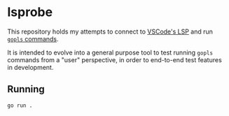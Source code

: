 # lsprobe

This repository holds my attempts to connect to [VSCode's LSP](https://microsoft.github.io/language-server-protocol/specifications/specification-3-14) and run [`gopls` commands](https://github.com/golang/tools/blob/master/gopls/doc/commands.md).

It is intended to evolve into a general purpose tool to test running `gopls` commands from a "user" perspective, in order to end-to-end test features in development.

## Running

`go run .`